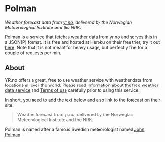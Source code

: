 # Polman

*Weather forecast data from [yr.no](yr.no), delivered by the Norwegian Meteorological Institute and the NRK.*

Polman is a service that fetches weather data from yr.no and serves this in a JSON(P) format.
It is free and hosted at Heroku on their free trier, try it out [here](http://polman.herokuapp.com).
Note that it is not meant for heavy usage, but perfectly fine for a couple of requests per min.


## About

YR.no offers a great, free to use weather service with weather data from locations all over the world. Please read [Information about the free weather data service](http://om.yr.no/verdata/free-weather-data/) and [Terms of use](http://translate.google.com/translate?js=n&sl=auto&tl=en&u=http://om.yr.no/verdata/vilkar/) carefully prior to using this service.

In short, you need to add the text below and also link to the forecast on their site:

> Weather forecast from yr.no, delivered by the Norwegian Meteorological Institute and the NRK.

Polman is named after a famous Swedish meteorologist named [John Polman](http://sv.wikipedia.org/wiki/John_Pohlman).

